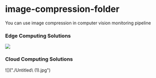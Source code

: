 # image-compression-folder

You can use image compression in computer vision monitoring pipeline

### Edge Computing Solutions
![]("./Untitled.jpg")

### Cloud Computing Solutions
![]("./Untitled\ (1).jpg")
